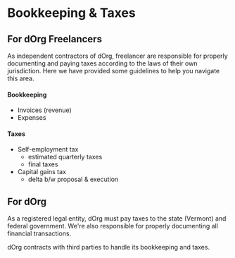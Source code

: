 # Bookkeeping & Taxes

## For dOrg Freelancers

As independent contractors of dOrg, freelancer are responsible for properly documenting and paying taxes according to the laws of their own jurisdiction. Here we have provided some guidelines to help you navigate this area.

#### Bookkeeping

* Invoices \(revenue\)
* Expenses 

#### Taxes

* Self-employment tax
  * estimated quarterly taxes
  * final taxes
* Capital gains tax
  * delta b/w proposal & execution

## For dOrg

As a registered legal entity, dOrg must pay taxes to the state \(Vermont\) and federal government. We're also responsible for properly documenting all financial transactions.

dOrg contracts with third parties to handle its bookkeeping and taxes.


